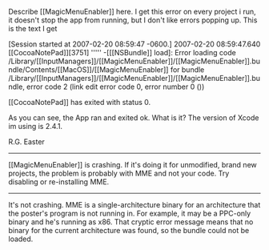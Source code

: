 Describe [[MagicMenuEnabler]] here. I get this error on every project i run, it doesn't stop the app from running, but I don't like errors popping up.  This is the text I get


[Session started at 2007-02-20 08:59:47 -0600.]
2007-02-20 08:59:47.640 [[CocoaNotePad]][3751] ''''' -[[[NSBundle]] load]: Error loading code /Library/[[InputManagers]]/[[MagicMenuEnabler]]/[[MagicMenuEnabler]].bundle/Contents/[[MacOS]]/[[MagicMenuEnabler]] for bundle /Library/[[InputManagers]]/[[MagicMenuEnabler]]/[[MagicMenuEnabler]].bundle, error code 2 (link edit error code 0, error number 0 ())

[[CocoaNotePad]] has exited with status 0.

As you can see, the App ran and exited ok.  What is it?  The version of Xcode im using is 2.4.1.

R.G. Easter

----

[[MagicMenuEnabler]] is crashing. If it's doing it for unmodified, brand new projects, the problem is probably with MME and not your code. Try disabling or re-installing MME.

----
It's not crashing. MME is a single-architecture binary for an architecture that the poster's program is not running in. For example, it may be a PPC-only binary and he's running as x86. That cryptic error message means that no binary for the current architecture was found, so the bundle could not be loaded.